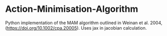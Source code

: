 # Action-Minimisation-Algorithm
Python implementation of the MAM algorithm outlined in Weinan et al. 2004, (https://doi.org/10.1002/cpa.20005). Uses jax in jacobian calculation.
